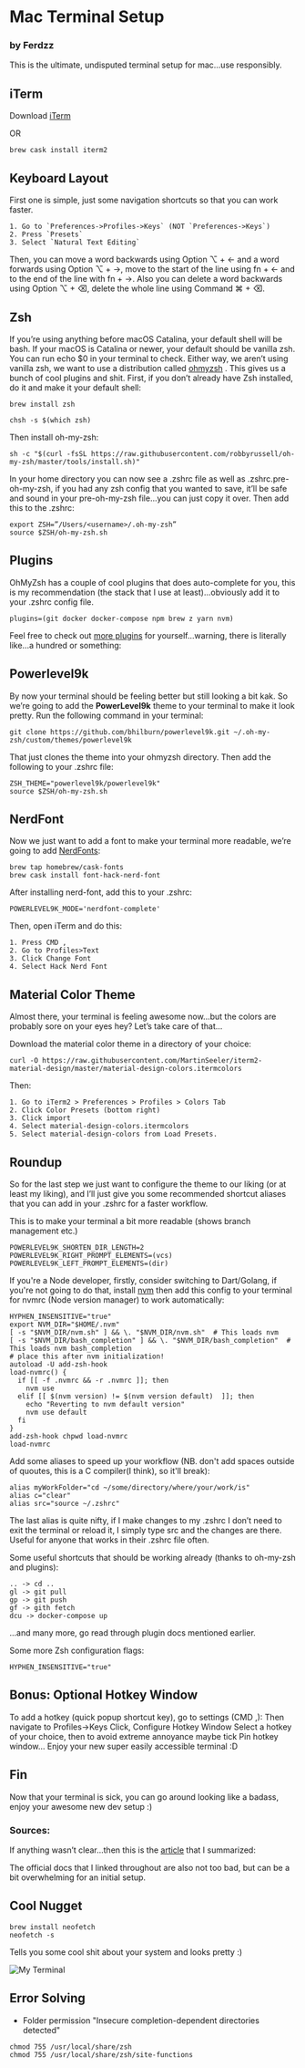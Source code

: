 # Mac Terminal Setup
### by Ferdzz

This is the ultimate, undisputed terminal setup for mac…use responsibly.

## iTerm

Download [iTerm](https://www.iterm2.com/)

OR

    brew cask install iterm2
    
  ## Keyboard Layout
  
  First one is simple, just some navigation shortcuts so that you can work faster.
  
    1. Go to `Preferences->Profiles->Keys` (NOT `Preferences->Keys`)
    2. Press `Presets`
    3. Select `Natural Text Editing`
    
Then, you can move a word backwards using Option ⌥ + ← and a word forwards using Option ⌥ + →, move to the start of the       line using fn + ← and to the end of the line with fn + →. Also you can delete a word backwards using Option ⌥ + ⌫, delete the whole line using Command ⌘ + ⌫.
  
  ## Zsh
  
 If you’re using anything before macOS Catalina, your default shell will be bash. If your macOS is Catalina or newer, your default should be vanilla zsh. You can run echo $0 in your terminal to check. Either way, we aren’t using vanilla zsh, we want to use a distribution called [ohmyzsh](https://github.com/robbyrussell/oh-my-zsh) . This gives us a bunch of cool plugins and shit. First, if you don’t already have Zsh installed, do it and make it your default shell:
 
    brew install zsh

    chsh -s $(which zsh)

Then install oh-my-zsh:

    sh -c "$(curl -fsSL https://raw.githubusercontent.com/robbyrussell/oh-my-zsh/master/tools/install.sh)"

In your home directory you can now see a .zshrc file as well as .zshrc.pre-oh-my-zsh, if you had any zsh config that you wanted to save, it’ll be safe and sound in your pre-oh-my-zsh file...you can just copy it over. Then add this to the .zshrc:

    export ZSH=”/Users/<username>/.oh-my-zsh”
    source $ZSH/oh-my-zsh.sh

## Plugins

OhMyZsh has a couple of cool plugins that does auto-complete for you, this is my recommendation (the stack that I use at least)...obviously add it to your .zshrc config file.

    plugins=(git docker docker-compose npm brew z yarn nvm)

Feel free to check out [more plugins](https://github.com/robbyrussell/oh-my-zsh/tree/master/plugins) for yourself...warning, there is literally like...a hundred or something: 

## Powerlevel9k

By now your terminal should be feeling better but still looking a bit kak. So we’re going to add the  **PowerLevel9k** theme to your terminal to make it look pretty. Run the following command in your terminal:

    git clone https://github.com/bhilburn/powerlevel9k.git ~/.oh-my-zsh/custom/themes/powerlevel9k

That just clones the theme into your ohmyzsh directory. Then add the following to your .zshrc file:

    ZSH_THEME="powerlevel9k/powerlevel9k"
    source $ZSH/oh-my-zsh.sh

## NerdFont

Now we just want to add a font to make your terminal more readable, we’re going to add [NerdFonts](https://github.com/ryanoasis/nerd-fonts): 

    brew tap homebrew/cask-fonts
    brew cask install font-hack-nerd-font

After installing nerd-font, add this to your .zshrc:

    POWERLEVEL9K_MODE='nerdfont-complete'

Then, open iTerm and do this:

    1. Press CMD ,
    2. Go to Profiles>Text
    3. Click Change Font 
    4. Select Hack Nerd Font

## Material Color Theme

Almost there, your terminal is feeling awesome now...but the colors are probably sore on your eyes hey? Let’s take care of that…

Download the material color theme in a directory of your choice:

    curl -O https://raw.githubusercontent.com/MartinSeeler/iterm2-material-design/master/material-design-colors.itermcolors

Then:

    1. Go to iTerm2 > Preferences > Profiles > Colors Tab
    2. Click Color Presets (bottom right)
    3. Click import
    4. Select material-design-colors.itermcolors
    5. Select material-design-colors from Load Presets.

## Roundup

So for the last step we just want to configure the theme to our liking (or at least my liking), and I’ll just give you some recommended shortcut aliases that you can add in your .zshrc for a faster workflow.

This is to make your terminal a bit more readable (shows branch management etc.)

    POWERLEVEL9K_SHORTEN_DIR_LENGTH=2
    POWERLEVEL9K_RIGHT_PROMPT_ELEMENTS=(vcs)
    POWERLEVEL9K_LEFT_PROMPT_ELEMENTS=(dir)

If you're a Node developer, firstly, consider switching to Dart/Golang, if you're not going to do that, install [nvm](https://github.com/nvm-sh/nvm) then add this config to your terminal for nvmrc (Node version manager) to work automatically:

    HYPHEN_INSENSITIVE="true"
    export NVM_DIR="$HOME/.nvm"
    [ -s "$NVM_DIR/nvm.sh" ] && \. "$NVM_DIR/nvm.sh"  # This loads nvm
    [ -s "$NVM_DIR/bash_completion" ] && \. "$NVM_DIR/bash_completion"  # This loads nvm bash_completion
    # place this after nvm initialization!
    autoload -U add-zsh-hook
    load-nvmrc() {
      if [[ -f .nvmrc && -r .nvmrc ]]; then
        nvm use
      elif [[ $(nvm version) != $(nvm version default)  ]]; then
        echo "Reverting to nvm default version"
        nvm use default
      fi
    }
    add-zsh-hook chpwd load-nvmrc
    load-nvmrc
  
Add some aliases to speed up your workflow (NB. don't add spaces outside of quoutes, this is a C compiler(I think), so it'll break):

    alias myWorkFolder="cd ~/some/directory/where/your/work/is"
    alias c="clear"
    alias src="source ~/.zshrc"

The last alias is quite nifty, if I make changes to my .zshrc I don’t need to exit the terminal or reload it, I simply type src and the changes are there. Useful for anyone that works in their .zshrc file often.

Some useful shortcuts that should be working already (thanks to oh-my-zsh and plugins):

    .. -> cd ..
    gl -> git pull
    gp -> git push
    gf -> gith fetch
    dcu -> docker-compose up

...and many more, go read through plugin docs mentioned earlier.

Some more Zsh configuration flags:

    HYPHEN_INSENSITIVE="true"

## Bonus: Optional Hotkey Window

To add a hotkey (quick popup shortcut key), go to settings (CMD ,):
Then navigate to Profiles->Keys
Click, Configure Hotkey Window
Select a hotkey of your choice, then to avoid extreme annoyance maybe tick Pin hotkey window…
Enjoy your new super easily accessible terminal :D 

## Fin

Now that your terminal is sick, you can go around looking like a badass, enjoy your awesome new dev setup :)

### Sources:

If anything wasn’t clear...then this is the [article](https://medium.com/@rafavinnce/iterm2-zsh-oh-my-zsh-material-design-the-most-power-full-terminal-on-macos-332b1ee364a5) that I summarized:

The official docs that I linked throughout are also not too bad, but can be a bit overwhelming for an initial setup.

## Cool Nugget

    brew install neofetch
    neofetch -s
  
Tells you some cool shit about your system and looks pretty :)

![My Terminal](/terminal.png)


## Error Solving

* Folder permission "Insecure completion-dependent directories detected"

```
chmod 755 /usr/local/share/zsh
chmod 755 /usr/local/share/zsh/site-functions
```














